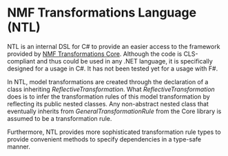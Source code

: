 # NMF Transformations Language (NTL)

NTL is an internal DSL for C# to provide an easier access to the framework provided by [NMF Transformations Core](NMF-Transformations-Core.md). Although the code is CLS-compliant and thus could be used in any .NET language, it is specifically designed for a usage in C#. It has not been tested yet for a usage with F#.

In NTL, model transformations are created through the declaration of a class inheriting _ReflectiveTransformation_. What _ReflectiveTransformation_ does is to infer the transformation rules of this model transformation by reflecting its public nested classes. Any non-abstract nested class that eventually inherits from _GeneralTransformationRule_ from the Core library is assumed to be a transformation rule.

Furthermore, NTL provides more sophisticated transformation rule types to provide convenient methods to specify dependencies in a type-safe manner.
